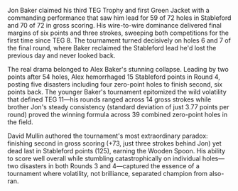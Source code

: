 Jon Baker claimed his third TEG Trophy and first Green Jacket with a commanding performance that saw him lead for 59 of 72 holes in Stableford and 70 of 72 in gross scoring. His wire-to-wire dominance delivered final margins of six points and three strokes, sweeping both competitions for the first time since TEG 8. The tournament turned decisively on holes 6 and 7 of the final round, where Baker reclaimed the Stableford lead he'd lost the previous day and never looked back.

The real drama belonged to Alex Baker's stunning collapse. Leading by two points after 54 holes, Alex hemorrhaged 15 Stableford points in Round 4, posting five disasters including four zero-point holes to finish second, six points back. The younger Baker's tournament epitomized the wild volatility that defined TEG 11—his rounds ranged across 14 gross strokes while brother Jon's steady consistency (standard deviation of just 3.77 points per round) proved the winning formula across 39 combined zero-point holes in the field.

David Mullin authored the tournament's most extraordinary paradox: finishing second in gross scoring (+73, just three strokes behind Jon) yet dead last in Stableford points (125), earning the Wooden Spoon. His ability to score well overall while stumbling catastrophically on individual holes—two disasters in both Rounds 3 and 4—captured the essence of a tournament where volatility, not brilliance, separated champion from also-ran.